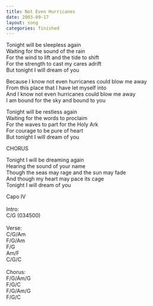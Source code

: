 ```yaml
---
title: Not Even Hurricanes
date: 2003-09-17
layout: song
categories: finished
---
```

Tonight will be sleepless again  
Waiting for the sound of the rain  
For the wind to lift and the tide to shift  
For the strength to cast my cares adrift  
But tonight I will dream of you

<div class="chorus">
  Because I know not even hurricanes could blow me away<br/>
  From this place that I have let myself into<br/>
  And I know not even hurricanes could blow me away<br/>
  I am bound for the sky and bound to you
</div>

Tonight will be restless again  
Waiting for the words to proclaim  
For the waves to part for the Holy Ark  
For courage to be pure of heart  
But tonight I will dream of you

<div class="chorus">CHORUS</div>

Tonight I will be dreaming again  
Hearing the sound of your name  
Though the seas may rage and the sun may fade  
And though my heart may pace its cage  
Tonight I will dream of you  

<div class="chords">
  Capo IV<br/>
  <br/>
  Intro:<br/>
  C/G (034500)<br/>
  <br/>
  Verse:<br/>
  C/G/Am<br/>
  F/G/Am<br/>
  F/G<br/>
  Am/F<br/>
  C/G/C<br/>
  <br/>
  Chorus:<br/>
  F/G/Am/G<br/>
  F/G/C<br/>
  F/G/Am/G<br/>
  F/G/C
</div>
